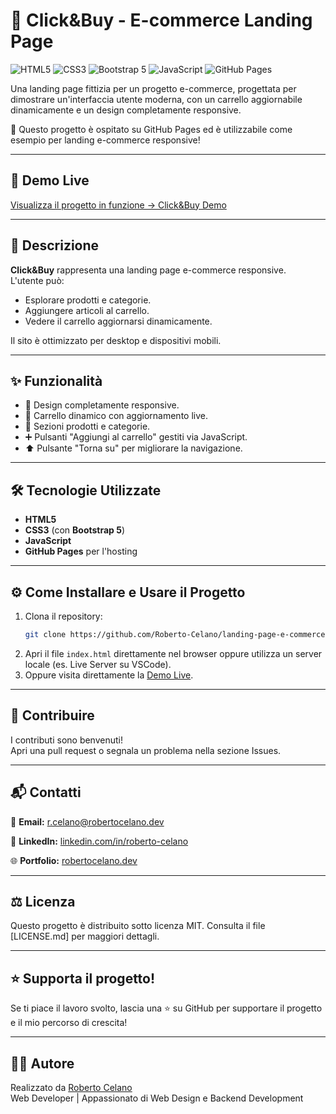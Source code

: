 # 🛒 Click&Buy - E-commerce Landing Page
![HTML5](https://img.shields.io/badge/HTML5-E34F26?style=for-the-badge&logo=html5&logoColor=white)
![CSS3](https://img.shields.io/badge/CSS3-1572B6?style=for-the-badge&logo=css3&logoColor=white)
![Bootstrap 5](https://img.shields.io/badge/Bootstrap-7952B3?style=for-the-badge&logo=bootstrap&logoColor=white)
![JavaScript](https://img.shields.io/badge/JavaScript-F7DF1E?style=for-the-badge&logo=javascript&logoColor=black)
![GitHub Pages](https://img.shields.io/badge/GitHub%20Pages-222222?style=for-the-badge&logo=github&logoColor=white)

Una landing page fittizia per un progetto e-commerce, progettata per dimostrare un'interfaccia utente moderna, con un carrello aggiornabile dinamicamente e un design completamente responsive.

🚀 Questo progetto è ospitato su GitHub Pages ed è utilizzabile come esempio per landing e-commerce responsive!

---

## 📸 Demo Live
[Visualizza il progetto in funzione → Click&Buy Demo](https://roberto-celano.github.io/e-commerce-landing-page/)

---

## 📝 Descrizione

**Click&Buy** rappresenta una landing page e-commerce responsive.  
L'utente può:

- Esplorare prodotti e categorie.
- Aggiungere articoli al carrello.
- Vedere il carrello aggiornarsi dinamicamente.

Il sito è ottimizzato per desktop e dispositivi mobili.

---

## ✨ Funzionalità

- 📱 Design completamente responsive.
- 🛒 Carrello dinamico con aggiornamento live.
- 🧩 Sezioni prodotti e categorie.
- ➕ Pulsanti "Aggiungi al carrello" gestiti via JavaScript.
- ⬆️ Pulsante "Torna su" per migliorare la navigazione.

---

## 🛠️ Tecnologie Utilizzate

- **HTML5**
- **CSS3** (con **Bootstrap 5**)
- **JavaScript**
- **GitHub Pages** per l'hosting

---

## ⚙️ Come Installare e Usare il Progetto

1. Clona il repository:
    ```bash
    git clone https://github.com/Roberto-Celano/landing-page-e-commerce-BS5.git
    ```
2. Apri il file `index.html` direttamente nel browser oppure utilizza un server locale (es. Live Server su VSCode).
3. Oppure visita direttamente la [Demo Live](https://roberto-celano.github.io/landing-page-e-commerce-BS5/).

---

## 🤝 Contribuire

I contributi sono benvenuti!  
Apri una pull request o segnala un problema nella sezione Issues.

---

## 📬 Contatti
  📧 **Email:** [r.celano@robertocelano.dev](mailto:r.celano@robertocelano.dev)

  💼 **LinkedIn:** [linkedin.com/in/roberto-celano](https://www.linkedin.com/in/roberto-celano)

  🌐 **Portfolio:** [robertocelano.dev](https://www.robertocelano.dev)

---

## ⚖️ Licenza
Questo progetto è distribuito sotto licenza MIT.
Consulta il file [LICENSE.md] per maggiori dettagli.

---

## ⭐ Supporta il progetto!
Se ti piace il lavoro svolto, lascia una ⭐ su GitHub per supportare il progetto e il mio percorso di crescita!

---

## 👨‍💻 Autore
Realizzato da [Roberto Celano](https://www.robertocelano.dev)  
Web Developer | Appassionato di Web Design e Backend Development
